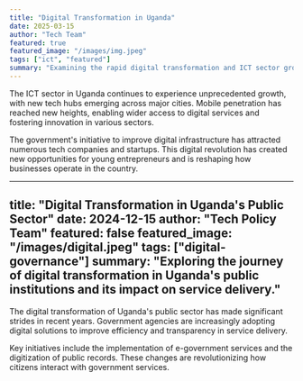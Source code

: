 ```yaml
---
title: "Digital Transformation in Uganda"
date: 2025-03-15
author: "Tech Team"
featured: true
featured_image: "/images/img.jpeg"
tags: ["ict", "featured"]
summary: "Examining the rapid digital transformation and ICT sector growth in Uganda, highlighting key developments and future prospects."
---
```


The ICT sector in Uganda continues to experience unprecedented growth, with new tech hubs emerging across major cities. Mobile penetration has reached new heights, enabling wider access to digital services and fostering innovation in various sectors.

The government's initiative to improve digital infrastructure has attracted numerous tech companies and startups. This digital revolution has created new opportunities for young entrepreneurs and is reshaping how businesses operate in the country.

---
title: "Digital Transformation in Uganda's Public Sector"
date: 2024-12-15
author: "Tech Policy Team"
featured: false
featured_image: "/images/digital.jpeg"
tags: ["digital-governance"]
summary: "Exploring the journey of digital transformation in Uganda's public institutions and its impact on service delivery."
---

The digital transformation of Uganda's public sector has made significant strides in recent years. Government agencies are increasingly adopting digital solutions to improve efficiency and transparency in service delivery.

Key initiatives include the implementation of e-government services and the digitization of public records. These changes are revolutionizing how citizens interact with government services.